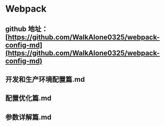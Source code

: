 # Webpack

## github 地址：[https://github.com/WalkAlone0325/webpack-config-md](https://github.com/WalkAlone0325/webpack-config-md)

## 开发和生产环境配置篇.md

## 配置优化篇.md

## 参数详解篇.md

